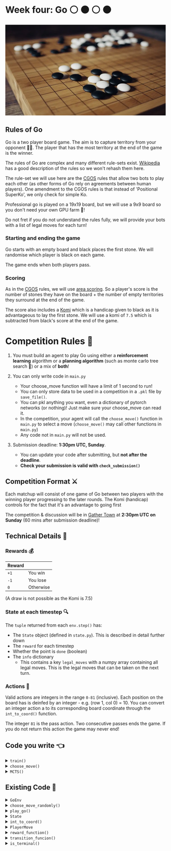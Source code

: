 # Week four: Go :white_circle: :black_circle: :white_circle: :black_circle:

![](images/go_game.webp)

## Rules of Go

Go is a two player board game. The aim is to capture territory from your opponent :guardsman:. The player that has the most territory at the end of the game is the winner.

The rules of Go are complex and many different rule-sets exist. [Wikipedia](https://en.wikipedia.org/wiki/Rules_of_Go) has a good description of the rules so we won't rehash them here.

The rule-set we will use here are the [CGOS](http://www.yss-aya.com/cgos/) rules that allow two bots to play each other (as other forms of Go rely on agreements between human players). One amendment to the CGOS rules is that instead of 'Positional SuperKo', we only check for simple Ko.

Professional go is played on a 19x19 board, but we will use a 9x9 board so you don't need your own GPU farm :pig:!

Do not fret if you do not understand the rules fully, we will provide your bots with a list of legal moves for each turn!

### Starting and ending the game

Go starts with an empty board and black places the first stone. We will randomise which player is black on each game.

The game ends when both players pass.

### Scoring

As in the [CGOS](http://www.yss-aya.com/cgos/) rules, we will use [area scoring](<https://en.wikipedia.org/wiki/Go_(game)#Scoring_rules>). So a player's score is the number of stones they have on the board + the number of empty territories they surround at the end of the game.

The score also includes a [Komi](<https://en.wikipedia.org/wiki/Go_(game)#Komi>) which is a handicap given to black as it is advantageous to lay the first stone. We will use a komi of `7.5` which is subtracted from black's score at the end of the game.

# Competition Rules :scroll:

1. You must build an agent to play Go using either a **reinforcement learning** algorithm or a **planning algorithm** (such as monte carlo tree search :deciduous_tree:) or a mix of **both**!

2. You can only write code in `main.py`

   - Your choose_move function will have a limit of 1 second to run!
   - You can only store data to be used in a competition in a `.pkl` file by `save_file()`.
   - You can pkl anything you want, even a dictionary of pytorch networks (or nothing)! Just make sure your choose_move can read it.
   - In the competition, your agent will call the `choose_move()` function in `main.py` to select a move (`choose_move()` may call other functions in `main.py`)
   - Any code not in `main.py` will not be used.

3. Submission deadline: **1:30pm UTC, Sunday**.
   - You can update your code after submitting, but **not after the deadline**.
   - **Check your submission is valid with `check_submission()`**

## Competition Format :crossed_swords:

Each matchup will consist of one game of Go between two players with the winning player progressing to the later rounds. The Komi (handicap) controls for the fact that it's an advantage to going first

The competition & discussion will be in [Gather Town](https://app.gather.town/app/nJwquzJjD4TLKcTy/Delta%20Academy) at **2:30pm UTC on Sunday** (60 mins after submission deadline)!

## Technical Details :hammer:

### Rewards :moneybag:

| Reward |           |
| ------ | --------- |
| `+1`   | You win   |
| `-1`   | You lose  |
| `0`    | Otherwise |

(A draw is not possible as the Komi is 7.5)

### State at each timestep :mag:

The `tuple` returned from each `env.step()` has:

- The `State` object (defined in `state.py`). This is described in detail further down
- The `reward` for each timestep
- Whether the point is `done` (boolean)
- The `info` dictionary
  - This contains a key `legal_moves` with a numpy array containing all legal moves. This is the legal moves that can be taken on the next turn.

### Actions :muscle:

Valid actions are integers in the range `0-81` (inclusive). Each position on the board has is deinfed by an integer - e.g. (row 1, col 0) = 10. You can convert an integer action a to its corresponding board coordinate through the `int_to_coord()` function.

The integer `81` is the pass action. Two consecutive passes ends the game. If you do not return this action the game may never end!

## Code you write :point_left:

<details>
<summary><code style="white-space:nowrap;">  train()</code></summary>
(Optional)
Write this to train your algorithm from experience in the environment.
<br />
<br />
(Optional) Returns a pickelable object for your choose_move to use
</details>

<details>
<summary><code style="white-space:nowrap;">  choose_move()</code></summary>
This acts greedily given the state and network.

In the competition, the choose_move() function is called to make your next move. Takes inputs of `state`, `pkl_file` and `mcts` (see below).

</details>

<details>
<summary><code style="white-space:nowrap;">  MCTS()</code></summary>
The skeleton of a class that you can use to implement mcts. Use this to persist your mcts tree between steps so it can be pruned.
</details>

## Existing Code :pray:

<details>
<summary><code style="white-space:nowrap;">  GoEnv</code></summary>
The environment class controls the game and runs the opponents. It should be used for training your agent.
<br />
<br />
See example usage in <code style="white-space:nowrap;">play_go()</code>.
<br />
<br />
The opponents' <code style="white-space:nowrap;">choose_move</code> functions are input at initialisation (when <code style="white-space:nowrap;">Env(opponent_choose_moves)</code> is called). Every time you call <code style="white-space:nowrap;">Env.step()</code>, both players make a move according to their choose_move function. Players view the board from their own perspective (i.e player1_board = -player2_board).
    <br />
    <br />

<code style="white-space:nowrap;">GoEnv</code> has a <code style="white-space:nowrap;"> verbose</code> argument which prints the information about the game to the console when set to <code style="white-space:nowrap;">True</code>. <code style="white-space:nowrap;"> GoEnv</code> also has a render argument which visualises the game in pygame when set to <code style="white-space:nowrap;">True</code>. This allows you to visualise your AI's skills. You can play against your agent using the <code style="white-space:nowrap;">human_choose_move()</code> function!

</details>

<details>
<summary><code style="white-space:nowrap;"> choose_move_randomly()</code></summary>
A basic go playing bot that makes legal random moves, learn to beat this first!
<br />
<br />
Takes the state as input and outputs an action.
</details>

<details>
<summary><code style="white-space:nowrap;">  play_go()</code></summary>
Plays a game of Go, which can be rendered through pygame (if <code style="white-space:nowrap;">render=True</code>).
You can play against your own bot if you set <code style="white-space:nowrap;">your_choose_move</code> to <code style="white-space:nowrap;">human_player</code>!
<br />
<br />

Inputs:

<code style="white-space:nowrap;">your_choose_move</code>: Function that takes the state and outputs the action for your agent.

<code style="white-space:nowrap;">opponent_choose_move</code>: Function that takes the state and outputs the action for the opponent.

<code style="white-space:nowrap;">game_speed_multiplier</code>: controls the gameplay speed. High numbers mean fast games, low numbers mean slow games.

<code style="white-space:nowrap;">verbose</code>: whether to print info to the console.

<code style="white-space:nowrap;">render</code>: whether to render the match through pygame

</details>

<details>
<summary><code style="white-space:nowrap;"> State</code></summary>

This is a big dataclass. Hold onto your hats.

However there are only 3 important attributes you _need_ to know about:

- `board`: a (board size x board size) numpy array containing the board state. The board is represented as follows:

  - `-1` = white stone
  - `0` = empty
  - `1` = black stone
  - There are other possible values, but these aren't important

- `recent_moves`: a tuple of all `PlayerMove`s made in the game so far. This is useful for keeping track of the game history & **as a unique identifier for a state**. :wink:

- `to_play`: signifies whose turn it is to play at the current state. Either `BLACK` or `WHITE`.

- `player_color`: the color of the player **you** are controlling. Either `1` (black) or `-1` (white).

The other attributes are explained in the docstring, although can be ignored (unless building a pro-level Go AI).

</details>

<details>
<summary><code style="white-space:nowrap;">  int_to_coord()</code></summary>

A function that converts from an integer to a coordinate tuple (or None, if the pass move).

</details>

<details>
<summary><code style="white-space:nowrap;">  PlayerMove</code></summary>

A dataclass that simply represents a move made by a player.

It has 2 attributes:

<code style="white-space:nowrap;">color</code>: either <code style="white-space:nowrap;"> WHITE</code> or <code style="white-space:nowrap;">BLACK</code>

<code style="white-space:nowrap;"> move</code>: the move made by the player. This is either an integer in the range <code style="white-space:nowrap;">0-81</code> (inclusive) or <code style="white-space:nowrap;">None</code> if the player passes.

</details>

<details>
<summary><code style="white-space:nowrap;">  reward_function()</code></summary>

Gives the reward relative to the `State.player_color`. I.e. if you are black and white wins, the reward is `-1`.

</details>

<details>
<summary><code style="white-space:nowrap;">  transition_funcion()</code></summary>

Gives the successor `State` object given the current `State` and the action `int` made by the player whose turn it is to play.

</details>

<details>
<summary><code style="white-space:nowrap;">is_terminal()</code></summary>

Returns `True` if the game is over, `False` otherwise.

Takes the `State` as input.

</details>
